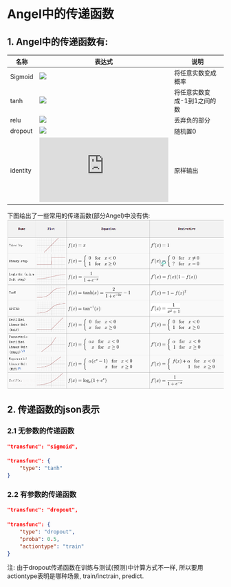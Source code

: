 # Angel中的传递函数

## 1. Angel中的传递函数有:
名称| 表达式| 说明
---|---|---
Sigmoid | ![](http://latex.codecogs.com/png.latex?\frac{1}{1+e^{-x}}) | 将任意实数变成概率
tanh | ![](http://latex.codecogs.com/png.latex?\frac{e^{x}-e^{-x}}{e^{x}+e^{-x}}) | 将任意实数变成-1到1之间的数
relu | ![](http://latex.codecogs.com/png.latex?\max(0,x)) | 丢弃负的部分
dropout | ![](http://latex.codecogs.com/png.latex?rand()%20<%20\eta) | 随机置0
identity| ![](http://latex.codecogs.com/png.latex?x) | 原样输出

下图给出了一些常用的传递函数(部分Angel)中没有供:
![传递函数](../img/active_funcs.png)

## 2. 传递函数的json表示
### 2.1 无参数的传递函数
```json
"transfunc": "sigmoid",

"transfunc": {
    "type": "tanh"
}
```

### 2.2 有参数的传递函数
```json
"transfunc": "dropout",

"transfunc": {
    "type": "dropout",
    "proba": 0.5,
    "actiontype": "train"
}
```

注: 由于dropout传递函数在训练与测试(预测)中计算方式不一样, 所以要用actiontype表明是哪种场景, train/inctrain, predict.